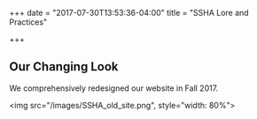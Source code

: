 +++
date = "2017-07-30T13:53:36-04:00"
title = "SSHA Lore and Practices"

+++

## Our Changing Look

We comprehensively redesigned our website in Fall 2017.

<img src="/images/SSHA_old_site.png", style="width: 80%">
